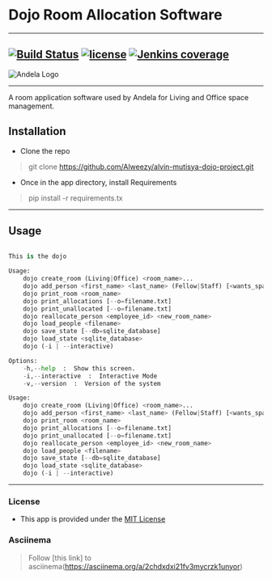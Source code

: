 # Dojo Room Allocation Software

---

[![Build Status](https://travis-ci.org/Alweezy/alvin-mutisya-dojo-project.svg?branch=develop)](https://travis-ci.org/Alweezy/alvin-mutisya-dojo-project)
[![license](https://img.shields.io/github/license/mashape/apistatus.svg)](https://opensource.org/licenses/MIT)
[![Jenkins coverage](https://img.shields.io/jenkins/c/https/jenkins.qa.ubuntu.com/view/Utopic/view/All/job/address-book-service-utopic-i386-ci.svg)]()
---

![Andela Logo](https://3xyh3sqxv063a8xzo5uk2zn1-wpengine.netdna-ssl.com/wp-content/uploads/2016/01/Andela-logo-landscape-blue-400px.png)

---

A room application software used by Andela for Living and Office space management.

## Installation

- Clone the repo

> git clone https://github.com/Alweezy/alvin-mutisya-dojo-project.git

- Once in the app directory, install Requirements
> pip install -r requirements.tx


---

## Usage

```python

This is the dojo

Usage:
    dojo create_room (Living|Office) <room_name>...
    dojo add_person <first_name> <last_name> (Fellow|Staff) [<wants_space>]
    dojo print_room <room_name>
    dojo print_allocations [--o=filename.txt]
    dojo print_unallocated [--o=filename.txt]
    dojo reallocate_person <employee_id> <new_room_name>
    dojo load_people <filename>
    dojo save_state [--db=sqlite_database]
    dojo load_state <sqlite_database>
    dojo (-i | --interactive)

Options:
    -h,--help  :  Show this screen.
    -i,--interactive  :  Interactive Mode
    -v,--version  :  Version of the system

Usage:
    dojo create_room (Living|Office) <room_name>...
    dojo add_person <first_name> <last_name> (Fellow|Staff) [<wants_space>]
    dojo print_room <room_name>
    dojo print_allocations [--o=filename.txt]
    dojo print_unallocated [--o=filename.txt]
    dojo reallocate_person <employee_id> <new_room_name>
    dojo load_people <filename>
    dojo save_state [--db=sqlite_database]
    dojo load_state <sqlite_database>
    dojo (-i | --interactive)
```
---

### License

- This app is provided under the [MIT License](https://opensource.org/licenses/MIT)

### Asciinema
> Follow [this link] to asciinema(https://asciinema.org/a/2chdxdxi21fv3mycrzk1unyor)